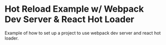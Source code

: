 # Hot Reload Example w/ Webpack Dev Server & React Hot Loader

Example of how to set up a project to use webpack dev server and react hot loader.
